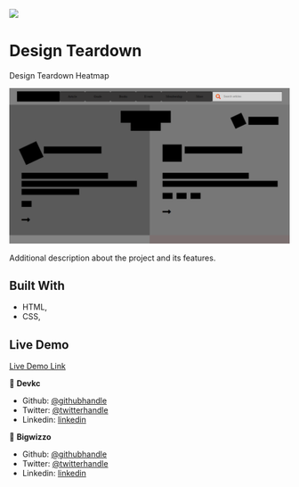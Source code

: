 ![](https://img.shields.io/badge/Microverse-blueviolet)

# Design Teardown

Design Teardown Heatmap

![screenshot](./app_screenshot.png/)

Additional description about the project and its features.

## Built With

- HTML,
- CSS,

## Live Demo

[Live Demo Link](https://bigwizzo.github.io/heatmap)

👤 **Devkc**

- Github: [@githubhandle](https://github.com/cvilla714)
- Twitter: [@twitterhandle](https://twitter.com/kckeyti)
- Linkedin: [linkedin](https://www.linkedin.com/in/cosmel-villalobos-1900531aa/)

👤 **Bigwizzo**

- Github: [@githubhandle](https://github.com/Bigwizzo)
- Twitter: [@twitterhandle](https://twitter.com/willnyamunokora)
- Linkedin: [linkedin](https://www.linkedin.com/in/willnyamunokora)
